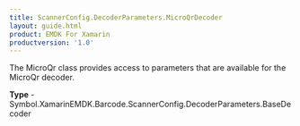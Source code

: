 ```yaml
---
title: ScannerConfig.DecoderParameters.MicroQrDecoder
layout: guide.html
product: EMDK For Xamarin
productversion: '1.0'
---
```

The MicroQr class provides access to parameters that are available for the MicroQr decoder.

**Type** - Symbol.XamarinEMDK.Barcode.ScannerConfig.DecoderParameters.BaseDecoder
















